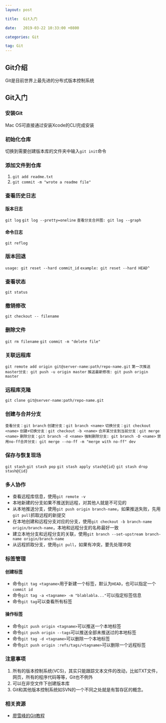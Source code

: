 ```yaml
---
layout: post

title:  Git入门

date:   2019-03-22 10:33:00 +0800

categories: Git

tag: Git
---
```


## Git介绍
Git是目前世界上最先进的分布式版本控制系统
## Git入门
### 安装Git
Mac OS可直接通过安装Xcode的CLI完成安装
### 初始化仓库
切换到需要创建版本库的文件夹中输入`git init`命令
### 添加文件到仓库
1. `git add readme.txt`
2. `git commit -m "wrote a readme file"`

<!-- more -->

### 查看历史日志
#### 版本日志
`git log`
`git log --pretty=oneline`
`查看分支合并图: git log --graph`
#### 命令日志
`git reflog`
### 版本回退
`usage: git reset --hard commit_id`
`example: git reset --hard HEAD^`
### 查看状态
`git status`
### 撤销修改
`git checkout -- filename`
### 删除文件
`git rm filename`
`git commit -m "delete file"`
### 关联远程库
`git remote add origin git@server-name:path/repo-name.git`
`第一次推送master分支: git push -u origin master`
`推送最新修改: git push origin master`
### 远程库克隆
`git clone git@server-name:path/repo-name.git`
### 创建与合并分支
`查看分支：git branch`
`创建分支：git branch <name>`
`切换分支：git checkout <name>`
`创建+切换分支：git checkout -b <name>`
`合并某分支到当前分支：git merge <name>`
`删除分支：git branch -d <name>`
`强制删除分支: git branch -D <name>`
`禁用no-ff合并分支: git merge --no-ff -m "merge with no-ff" dev`
### 保存与恢复现场
`git stash`
`git stash pop`
`git stash apply stash@{id}`
`git stash drop stash@{id}`
### 多人协作
* 查看远程库信息，使用`git remote -v`
* 本地新建的分支如果不推送到远程，对其他人就是不可见的
* 从本地推送分支，使用`git push origin branch-name`，如果推送失败，先用`git pull`抓取远程的新提交
* 在本地创建和远程分支对应的分支，使用`git checkout -b branch-name origin/branch-name`，本地和远程分支的名称最好一致
* 建立本地分支和远程分支的关联，使用`git branch --set-upstream branch-name origin/branch-name`
* 从远程抓取分支，使用`git pull`，如果有冲突，要先处理冲突

### 标签管理
#### 创建标签
* 命令`git tag <tagname>`用于新建一个标签，默认为`HEAD`，也可以指定一个`commit id`
 * 命令`git tag -a <tagname> -m "blablabla..."`可以指定标签信息
 * 命令`git tag`可以查看所有标签

#### 操作标签
* 命令`git push origin <tagname>`可以推送一个本地标签
* 命令`git push origin --tags`可以推送全部未推送过的本地标签
* 命令`git tag -d <tagname>`可以删除一个本地标签
* 命令`git push origin :refs/tags/<tagname>`可以删除一个远程标签


### 注意事项
1. 所有的版本控制系统(VCS)，其实只能跟踪文本文件的改动，比如TXT文件，网页，所有的程序代码等等，Git也不例外
2. 可以在非空文件下创建版本库
3. Git和其他版本控制系统如SVN的一个不同之处就是有暂存区的概念。
### 相关资源

* [廖雪峰的Git教程](https://www.liaoxuefeng.com/wiki/0013739516305929606dd18361248578c67b8067c8c017b000)